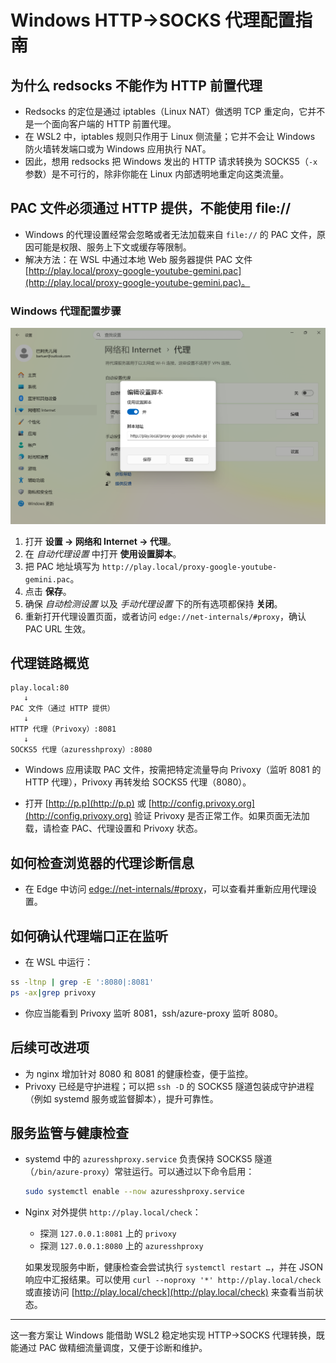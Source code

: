# Windows HTTP→SOCKS 代理配置指南

## 为什么 redsocks 不能作为 HTTP 前置代理
- Redsocks 的定位是通过 iptables（Linux NAT）做透明 TCP 重定向，它并不是一个面向客户端的 HTTP 前置代理。
- 在 WSL2 中，iptables 规则只作用于 Linux 侧流量；它并不会让 Windows 防火墙转发端口或为 Windows 应用执行 NAT。
- 因此，想用 redsocks 把 Windows 发出的 HTTP 请求转换为 SOCKS5（`-x` 参数）是不可行的，除非你能在 Linux 内部透明地重定向这类流量。

## PAC 文件必须通过 HTTP 提供，不能使用 file://
- Windows 的代理设置经常会忽略或者无法加载来自 `file://` 的 PAC 文件，原因可能是权限、服务上下文或缓存等限制。
- 解决方法：在 WSL 中通过本地 Web 服务器提供 PAC 文件  [http://play.local/proxy-google-youtube-gemini.pac](http://play.local/proxy-google-youtube-gemini.pac)。

### Windows 代理配置步骤

![Windows proxy script settings](windows-proxy-settings.png)

1. 打开 **设置 → 网络和 Internet → 代理**。
2. 在 *自动代理设置* 中打开 **使用设置脚本**。
3. 把 PAC 地址填写为 `http://play.local/proxy-google-youtube-gemini.pac`。
4. 点击 **保存**。
5. 确保 *自动检测设置* 以及 *手动代理设置* 下的所有选项都保持 **关闭**。
6. 重新打开代理设置页面，或者访问 `edge://net-internals/#proxy`，确认 PAC URL 生效。

## 代理链路概览
```
play.local:80
   ↓
PAC 文件（通过 HTTP 提供）
   ↓
HTTP 代理（Privoxy）:8081
   ↓
SOCKS5 代理（azuresshproxy）:8080
```
- Windows 应用读取 PAC 文件，按需把特定流量导向 Privoxy（监听 8081 的 HTTP 代理），Privoxy 再转发给 SOCKS5 代理（8080）。

- 打开 [http://p.p](http://p.p) 或 [http://config.privoxy.org](http://config.privoxy.org) 验证 Privoxy 是否正常工作。如果页面无法加载，请检查 PAC、代理设置和 Privoxy 状态。

## 如何检查浏览器的代理诊断信息

- 在 Edge 中访问 [edge://net-internals/#proxy](edge://net-internals/#proxy)，可以查看并重新应用代理设置。

## 如何确认代理端口正在监听
- 在 WSL 中运行：
```bash
ss -ltnp | grep -E ':8080|:8081'
ps -ax|grep privoxy
```
- 你应当能看到 Privoxy 监听 8081，ssh/azure-proxy 监听 8080。

## 后续可改进项
- 为 nginx 增加针对 8080 和 8081 的健康检查，便于监控。
- Privoxy 已经是守护进程；可以把 `ssh -D` 的 SOCKS5 隧道包装成守护进程（例如 systemd 服务或监督脚本），提升可靠性。

## 服务监管与健康检查

- systemd 中的 `azuresshproxy.service` 负责保持 SOCKS5 隧道（`/bin/azure-proxy`）常驻运行。可以通过以下命令启用：

   ```bash
   sudo systemctl enable --now azuresshproxy.service
   ```

- Nginx 对外提供 `http://play.local/check`：
   - 探测 `127.0.0.1:8081` 上的 `privoxy`
   - 探测 `127.0.0.1:8080` 上的 `azuresshproxy`

   如果发现服务中断，健康检查会尝试执行 `systemctl restart …`，并在 JSON 响应中汇报结果。可以使用 `curl --noproxy '*' http://play.local/check` 或直接访问 [http://play.local/check](http://play.local/check) 来查看当前状态。

---
这一套方案让 Windows 能借助 WSL2 稳定地实现 HTTP→SOCKS 代理转换，既能通过 PAC 做精细流量调度，又便于诊断和维护。